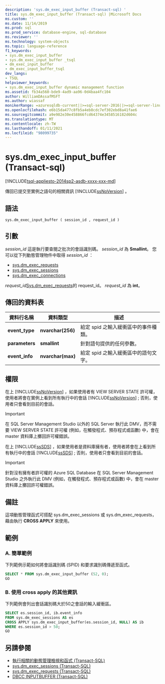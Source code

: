 ```yaml
---
description: 'sys.dm_exec_input_buffer (Transact-sql) '
title: sys.dm_exec_input_buffer (Transact-sql) |Microsoft Docs
ms.custom: ''
ms.date: 11/14/2019
ms.prod: sql
ms.prod_service: database-engine, sql-database
ms.reviewer: ''
ms.technology: system-objects
ms.topic: language-reference
f1_keywords:
- sys.dm_exec_input_buffer
- sys.dm_exec_input_buffer _tsql
- dm_exec_input_buffer
- dm_exec_input_buffer_tsql
dev_langs:
- TSQL
helpviewer_keywords:
- sys.dm_exec_input_buffer dynamic management function
ms.assetid: fb34a560-bde9-4ad9-aa96-0d4baa4fc104
author: WilliamDAssafMSFT
ms.author: wiassaf
monikerRange: =azuresqldb-current||>=sql-server-2016||>=sql-server-linux-2017||=azuresqldb-mi-current
ms.openlocfilehash: e6b15da477c8fb5a4eb8cdc7ef302ebd8a41fae6
ms.sourcegitcommit: a9e982e30e458866fcd64374e3458516182d604c
ms.translationtype: MT
ms.contentlocale: zh-TW
ms.lasthandoff: 01/11/2021
ms.locfileid: "98099735"
---
```

# <a name="sysdm_exec_input_buffer-transact-sql"></a>sys.dm_exec_input_buffer (Transact-sql) 

[!INCLUDE[tsql-appliesto-2014sp2-asdb-xxxx-xxx-md](../../includes/tsql-appliesto-2014sp2-asdb-xxxx-xxx-md.md)]

傳回已提交至實例之語句的相關資訊 [!INCLUDE[ssNoVersion](../../includes/ssnoversion-md.md)] 。

## <a name="syntax"></a>語法

```
sys.dm_exec_input_buffer ( session_id , request_id )
```

## <a name="arguments"></a>引數

*session_id* 這是執行要查閱之批次的會話識別碼。 *session_id* 為 **Smallint**。 您可以從下列動態管理物件中取得 *session_id* ：

- [sys.dm_exec_requests](../../relational-databases/system-dynamic-management-views/sys-dm-exec-requests-transact-sql.md)
- [sys.dm_exec_sessions](../../relational-databases/system-dynamic-management-views/sys-dm-exec-sessions-transact-sql.md)
- [sys.dm_exec_connections](../../relational-databases/system-dynamic-management-views/sys-dm-exec-connections-transact-sql.md)

*request_id*[Sys.dm_exec_requests](../../relational-databases/system-dynamic-management-views/sys-dm-exec-requests-transact-sql.md)的 request_id。 *request_id* 為 **int**。

## <a name="table-returned"></a>傳回的資料表

|資料行名稱|資料類型|描述|
|-----------------|---------------|-----------------|
|**event_type**|**nvarchar(256)**|給定 spid 之輸入緩衝區中的事件種類。|
|**parameters**|**smallint**|針對語句提供的任何參數。|
|**event_info**|**nvarchar(max)**|給定 spid 之輸入緩衝區中的語句文字。|

## <a name="permissions"></a>權限

在上 [!INCLUDE[ssNoVersion](../../includes/ssnoversion-md.md)] ，如果使用者有 VIEW SERVER STATE 許可權，使用者將會在實例上看到所有執行中的會話 [!INCLUDE[ssNoVersion](../../includes/ssnoversion-md.md)] ; 否則，使用者只會看到目前的會話。

> [!IMPORTANT]
> 在 SQL Server Management Studio 以外的 SQL Server 執行此 DMV，而不需要 VIEW SERVER STATE 許可權 (例如，在觸發程式、預存程式或函數) 中，會在 master 資料庫上擲回許可權錯誤。

在上 [!INCLUDE[ssSDS](../../includes/sssds-md.md)] ，如果使用者是資料庫擁有者，使用者將會在上看到所有執行中的會話 [!INCLUDE[ssSDS](../../includes/sssds-md.md)] ; 否則，使用者只會看到目前的會話。

> [!IMPORTANT]
> 針對沒有擁有者許可權的 Azure SQL Database 在 SQL Server Management Studio 之外執行此 DMV (例如，在觸發程式、預存程式或函數) 中，會在 master 資料庫上擲回許可權錯誤。

## <a name="remarks"></a>備註

這項動態管理函式可搭配 sys.dm_exec_sessions 或 sys.dm_exec_requests，藉由執行 **CROSS APPLY** 來使用。

## <a name="examples"></a>範例

### <a name="a-simple-example"></a>A. 簡單範例

下列範例示範如何將會話識別碼 (SPID) 和要求識別碼傳遞至函式。

```sql
SELECT * FROM sys.dm_exec_input_buffer (52, 0);
GO
```

### <a name="b-using-cross-apply-to-additional-information"></a>B. 使用 cross apply 的其他資訊

下列範例會列出會話識別碼大於50之會話的輸入緩衝區。

```sql
SELECT es.session_id, ib.event_info
FROM sys.dm_exec_sessions AS es
CROSS APPLY sys.dm_exec_input_buffer(es.session_id, NULL) AS ib
WHERE es.session_id > 50;
GO
```

## <a name="see-also"></a>另請參閱

- [執行相關的動態管理檢視和函式 &#40;Transact-SQL&#41;](../../relational-databases/system-dynamic-management-views/execution-related-dynamic-management-views-and-functions-transact-sql.md)
- [sys.dm_exec_sessions &#40;Transact-SQL&#41;](../../relational-databases/system-dynamic-management-views/sys-dm-exec-sessions-transact-sql.md)
- [sys.dm_exec_requests &#40;Transact-SQL&#41;](../../relational-databases/system-dynamic-management-views/sys-dm-exec-requests-transact-sql.md)
- [DBCC INPUTBUFFER &#40;Transact-SQL&#41;](../../t-sql/database-console-commands/dbcc-inputbuffer-transact-sql.md)
